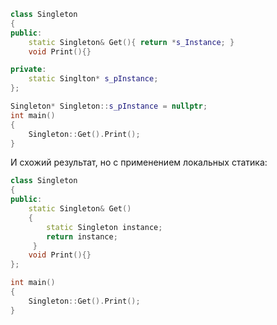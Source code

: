 ```c++
class Singleton
{
public:
    static Singleton& Get(){ return *s_Instance; }
    void Print(){}

private:
    static Singlton* s_pInstance;
};

Singleton* Singleton::s_pInstance = nullptr;
int main()
{
    Singleton::Get().Print();
}
```
И схожий результат, но с применением локальных статика:
```c++
class Singleton
{
public:
    static Singleton& Get()
    {
        static Singleton instance;
        return instance;
     }
    void Print(){}
};

int main()
{
    Singleton::Get().Print();
}
```